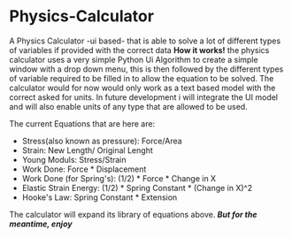 # Physics-Calculator
A Physics Calculator -ui based- that is able to solve a lot of different types of variables if provided with the correct data
**How it works!**
the physics calculator uses a very simple Python Ui Algorithm to create a simple window with a drop down menu, this is then followed by the different types of variable required to be filled in to allow the equation to be solved. The calculator would for now would only work as a text based model with the correct asked for units. In future development i will integrate the UI model and will also enable units of any type that are allowed to be used.

The current Equations that are here are:
- Stress(also known as pressure): Force/Area
- Strain: New Length/ Original Lenght
- Young Moduls: Stress/Strain
- Work Done: Force * Displacement
- Work Done (for Spring's): (1/2) * Force * Change in X
- Elastic Strain Energy: (1/2) * Spring Constant * (Change in X)^2
- Hooke's Law: Spring Constant * Extension

The calculator will expand its library of equations above.
**_But for the meantime, enjoy_**
